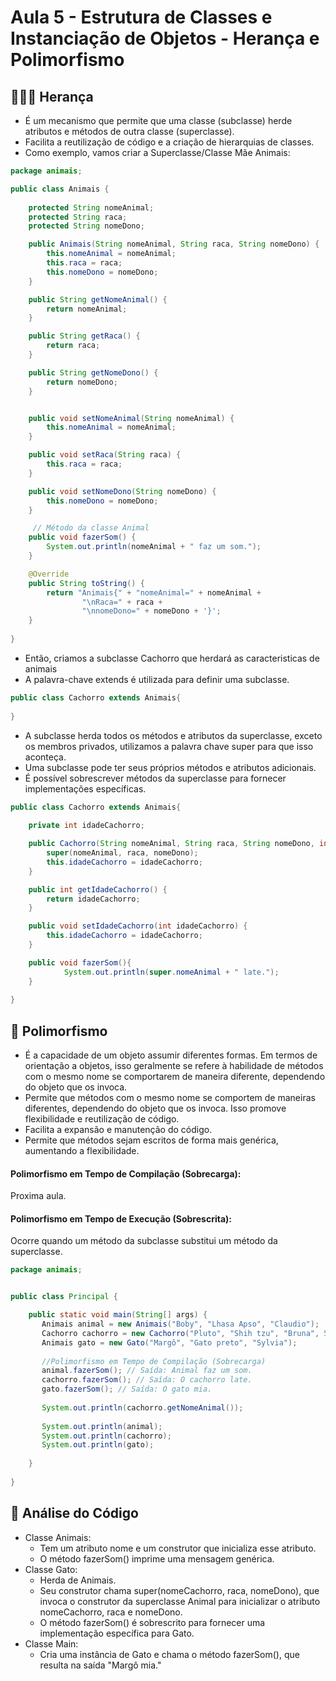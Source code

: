 # Aula 5 - Estrutura de Classes e Instanciação de Objetos - Herança e Polimorfismo

## 👨‍👩‍👧 Herança

- É um mecanismo que permite que uma classe (subclasse) herde atributos e métodos de outra classe (superclasse).
- Facilita a reutilização de código e a criação de hierarquias de classes.
- Como exemplo, vamos criar a Superclasse/Classe Mãe Animais:

``` Java
package animais;

public class Animais {
    
    protected String nomeAnimal;
    protected String raca;
    protected String nomeDono;

    public Animais(String nomeAnimal, String raca, String nomeDono) {
        this.nomeAnimal = nomeAnimal;
        this.raca = raca;
        this.nomeDono = nomeDono;
    }

    public String getNomeAnimal() {
        return nomeAnimal;
    }

    public String getRaca() {
        return raca;
    }

    public String getNomeDono() {
        return nomeDono;
    }


    public void setNomeAnimal(String nomeAnimal) {
        this.nomeAnimal = nomeAnimal;
    }

    public void setRaca(String raca) {
        this.raca = raca;
    }

    public void setNomeDono(String nomeDono) {
        this.nomeDono = nomeDono;
    }

     // Método da classe Animal
    public void fazerSom() {
        System.out.println(nomeAnimal + " faz um som.");
    }

    @Override
    public String toString() {
        return "Animais{" + "nomeAnimal=" + nomeAnimal +
                "\nRaca=" + raca +
                "\nnomeDono=" + nomeDono + '}';
    }
    
}

```
- Então, criamos a subclasse Cachorro que herdará as caracteristicas de animais
- A palavra-chave extends é utilizada para definir uma subclasse.

``` Java
public class Cachorro extends Animais{
      
}
```

- A subclasse herda todos os métodos e atributos da superclasse, exceto os membros privados, utilizamos a palavra chave super para que isso aconteça.
- Uma subclasse pode ter seus próprios métodos e atributos adicionais.
- É possível sobrescrever métodos da superclasse para fornecer implementações específicas.

``` Java
public class Cachorro extends Animais{
    
    private int idadeCachorro;

    public Cachorro(String nomeAnimal, String raca, String nomeDono, int idadeCachorro) {
        super(nomeAnimal, raca, nomeDono);
        this.idadeCachorro = idadeCachorro;
    }

    public int getIdadeCachorro() {
        return idadeCachorro;
    }

    public void setIdadeCachorro(int idadeCachorro) {
        this.idadeCachorro = idadeCachorro;
    }

    public void fazerSom(){
            System.out.println(super.nomeAnimal + " late.");
    }
  
}
```

## 👥 Polimorfismo 

- É a capacidade de um objeto assumir diferentes formas. Em termos de orientação a objetos, isso geralmente se refere à habilidade de métodos com o mesmo nome se comportarem de maneira diferente, dependendo do objeto que os invoca.
- Permite que métodos com o mesmo nome se comportem de maneiras diferentes, dependendo do objeto que os invoca. Isso promove flexibilidade e reutilização de código.
- Facilita a expansão e manutenção do código.
- Permite que métodos sejam escritos de forma mais genérica, aumentando a flexibilidade.

#### Polimorfismo em Tempo de Compilação (Sobrecarga):

Proxima aula.

#### Polimorfismo em Tempo de Execução (Sobrescrita):

Ocorre quando um método da subclasse substitui um método da superclasse.

```Java
package animais;


public class Principal {

    public static void main(String[] args) {
       Animais animal = new Animais("Boby", "Lhasa Apso", "Claudio");
       Cachorro cachorro = new Cachorro("Pluto", "Shih tzu", "Bruna", 5);
       Animais gato = new Gato("Margô", "Gato preto", "Sylvia");
       
       //Polimorfismo em Tempo de Compilação (Sobrecarga)
       animal.fazerSom(); // Saída: Animal faz um som.
       cachorro.fazerSom(); // Saída: O cachorro late.
       gato.fazerSom(); // Saída: O gato mia.
       
       System.out.println(cachorro.getNomeAnimal());
       
       System.out.println(animal);
       System.out.println(cachorro);
       System.out.println(gato);
           
    }
    
}

```

## 🧐 Análise do Código

- Classe Animais:
    - Tem um atributo nome e um construtor que inicializa esse atributo.
    - O método fazerSom() imprime uma mensagem genérica.
- Classe Gato:
    - Herda de Animais.
    - Seu construtor chama super(nomeCachorro, raca, nomeDono), que invoca o construtor da superclasse Animal para inicializar o atributo nomeCachorro, raca e nomeDono.
    - O método fazerSom() é sobrescrito para fornecer uma implementação específica para Gato.
- Classe Main:
    - Cria uma instância de Gato e chama o método fazerSom(), que resulta na saída "Margô mia."
